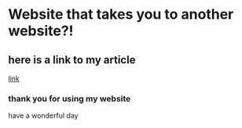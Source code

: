 # Website that takes you to another website?!

## here is a link to my article 

[link](https://www.youtube.com/watch?v=dQw4w9WgXcQ)

### thank you for using my website

have a wonderful day
